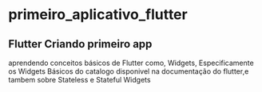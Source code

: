 # primeiro_aplicativo_flutter

<h2>Flutter Criando primeiro app</h2>
<p>aprendendo conceitos básicos de Flutter como, Widgets, Especificamente os Widgets Básicos do catalogo disponivel na documentação do flutter,e tambem sobre Stateless e Stateful Widgets</p>
